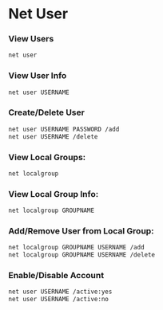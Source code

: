 # Net User

### View Users
```bash
net user
```

### View User Info
```bash
net user USERNAME
```

### Create/Delete User
```bash
net user USERNAME PASSWORD /add
net user USERNAME /delete
```

### View Local Groups:
```bash
net localgroup
```

### View Local Group Info:
```bash
net localgroup GROUPNAME
```

### Add/Remove User from Local Group:
```bash
net localgroup GROUPNAME USERNAME /add
net localgroup GROUPNAME USERNAME /delete
```

### Enable/Disable Account
```bash
net user USERNAME /active:yes
net user USERNAME /active:no
```